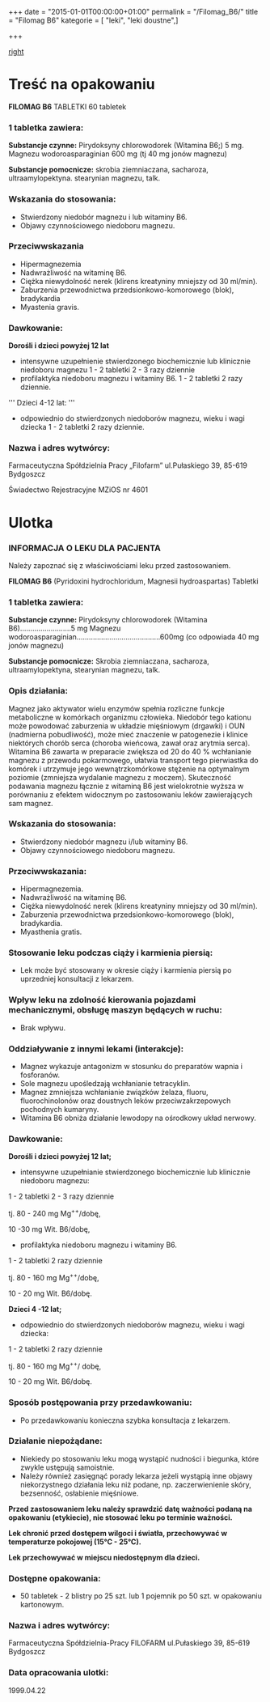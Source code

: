 +++
date = "2015-01-01T00:00:00+01:00"
permalink = "/Filomag_B6/"
title = "Filomag B6"
kategorie = [ "leki", "leki doustne",]

+++

[right](/Grafika:filomag_b6.jpg "wikilink")

Treść na opakowaniu
===================

**FILOMAG B6**
TABLETKI
60 tabletek

### 1 tabletka zawiera:

**Substancje czynne:** Pirydoksyny chlorowodorek (Witamina B6;) 5 mg. Magnezu wodoroasparaginian 600 mg (tj 40 mg jonów magnezu)

**Substancje pomocnicze:** skrobia ziemniaczana, sacharoza, ultraamylopektyna. stearynian magnezu, talk.

### Wskazania do stosowania:

-   Stwierdzony niedobór magnezu i lub witaminy B6.
-   Objawy czynnościowego niedoboru magnezu.

### Przeciwwskazania

-   Hipermagnezemia
-   Nadwrażliwość na witaminę B6.
-   Ciężka niewydolność nerek (klirens kreatyniny mniejszy od 30 ml/min).
-   Zaburzenia przewodnictwa przedsionkowo-komorowego (blok), bradykardia
-   Myastenia gravis.

### Dawkowanie:

**Dorośli i dzieci powyżej 12 lat**

-   intensywne uzupełnienie stwierdzonego biochemicznie lub klinicznie niedoboru magnezu 1 - 2 tabletki 2 - 3 razy dziennie
-   profilaktyka niedoboru magnezu i witaminy B6. 1 - 2 tabletki 2 razy dziennie.

''' Dzieci 4-12 lat: '''

-   odpowiednio do stwierdzonych niedoborów magnezu, wieku i wagi dziecka 1 - 2 tabletki 2 razy dziennie.

### Nazwa i adres wytwórcy:

Farmaceutyczna Spółdzielnia Pracy „Filofarm”
ul.Pułaskiego 39, 85-619 Bydgoszcz

Świadectwo Rejestracyjne MZiOS nr 4601

Ulotka
======

### INFORMACJA O LEKU DLA PACJENTA

Należy zapoznać się z właściwościami leku przed zastosowaniem.

**FILOMAG B6**
(Pyridoxini hydrochloridum, Magnesii hydroaspartas) Tabletki

### 1 tabletka zawiera:

**Substancje czynne:**
Pirydoksyny chlorowodorek (Witamina B6).........................5 mg
Magnezu wodoroasparaginian.........................................600mg
(co odpowiada 40 mg jonów magnezu)

**Substancje pomocnicze:**
Skrobia ziemniaczana, sacharoza, ultraamylopektyna, stearynian magnezu, talk.

### Opis działania:

Magnez jako aktywator wielu enzymów spełnia rozliczne funkcje metaboliczne w komórkach organizmu człowieka. Niedobór tego kationu może powodować zaburzenia w układzie mięśniowym (drgawki) i OUN (nadmierna pobudliwość), może mieć znaczenie w patogenezie i klinice niektórych chorób serca (choroba wieńcowa, zawał oraz arytmia serca). Witamina B6 zawarta w preparacie zwiększa od 20 do 40 % wchłanianie magnezu z przewodu pokarmowego, ułatwia transport tego pierwiastka do komórek i utrzymuje jego wewnątrzkomórkowe stężenie na optymalnym poziomie (zmniejsza wydalanie magnezu z moczem). Skuteczność podawania magnezu łącznie z witaminą B6 jest wielokrotnie wyższa w porównaniu z efektem widocznym po zastosowaniu leków zawierających sam magnez.

### Wskazania do stosowania:

-   Stwierdzony niedobór magnezu i/lub witaminy B6.
-   Objawy czynnościowego niedoboru magnezu.

### Przeciwwskazania:

-   Hipermagnezemia.
-   Nadwrażliwość na witaminę B6.
-   Ciężka niewydolność nerek (klirens kreatyniny mniejszy od 30 ml/min).
-   Zaburzenia przewodnictwa przedsionkowo-komorowego (blok), bradykardia.
-   Myasthenia gratis.

### Stosowanie leku podczas ciąży i karmienia piersią:

-   Lek może być stosowany w okresie ciąży i karmienia piersią po uprzedniej konsultacji z lekarzem.

### Wpływ leku na zdolność kierowania pojazdami mechanicznymi, obsługę maszyn będących w ruchu:

-   Brak wpływu.

### Oddziaływanie z innymi lekami (interakcje):

-   Magnez wykazuje antagonizm w stosunku do preparatów wapnia i fosforanów.
-   Sole magnezu upośledzają wchłanianie tetracyklin.
-   Magnez zmniejsza wchłanianie związków żelaza, fluoru, fluorochinolonów oraz doustnych leków przeciwzakrzepowych pochodnych kumaryny.
-   Witamina B6 obniża działanie lewodopy na ośrodkowy układ nerwowy.

### Dawkowanie:

**Dorośli i dzieci powyżej 12 lat;**

-   intensywne uzupełnianie stwierdzonego biochemicznie lub klinicznie niedoboru magnezu:



1 - 2 tabletki 2 - 3 razy dziennie

tj. 80 - 240 mg Mg<sup>++</sup>/dobę,

10 -30 mg Wit. B6/dobę,

-   profilaktyka niedoboru magnezu i witaminy B6.



1 - 2 tabletki 2 razy dziennie

tj. 80 - 160 mg Mg<sup>++</sup>/dobę,

10 - 20 mg Wit. B6/dobę.

**Dzieci 4 -12 lat;**

-   odpowiednio do stwierdzonych niedoborów magnezu, wieku i wagi dziecka:



1 - 2 tabletki 2 razy dziennie

tj. 80 - 160 mg Mg<sup>++</sup>/ dobę,

10 - 20 mg Wit. B6/dobę.

### Sposób postępowania przy przedawkowaniu:

-   Po przedawkowaniu konieczna szybka konsultacja z lekarzem.

### Działanie niepożądane:

-   Niekiedy po stosowaniu leku mogą wystąpić nudności i biegunka, które zwykle ustępują samoistnie.
-   Należy również zasięgnąć porady lekarza jeżeli wystąpią inne objawy niekorzystnego działania leku niż podane, np. zaczerwienienie skóry, bezsenność, osłabienie mięśniowe.

**Przed zastosowaniem leku należy sprawdzić datę ważności podaną na opakowaniu (etykiecie), nie stosować leku po terminie ważności.**

**Lek chronić przed dostępem wilgoci i światła, przechowywać w temperaturze pokojowej (15°C - 25°C).**

**Lek przechowywać w miejscu niedostępnym dla dzieci.**

### Dostępne opakowania:

-   50 tabletek - 2 blistry po 25 szt. lub 1 pojemnik po 50 szt. w opakowaniu kartonowym.

### Nazwa i adres wytwórcy:

Farmaceutyczna Spółdzielnia-Pracy FILOFARM ul.Pułaskiego 39, 85-619 Bydgoszcz

### Data opracowania ulotki:

1999.04.22
